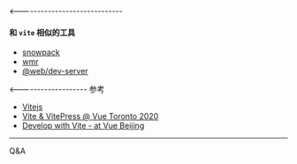 <script>
meta = {
  title: 'Vite⚡介绍',
  themeColor: '#747bff'
}
</script>

<include src="./fast.md">
<include src="./bundle.md">
<include src="./features.md">

<-----------------------------
#### 和 `vite` 相似的工具

* [snowpack](https://www.snowpack.dev/)
* [wmr](https://github.com/preactjs/wmr)
* [@web/dev-server](https://modern-web.dev/docs/dev-server/overview/)

<-------------------
参考

* [Vitejs](https://vitejs.dev/)
* [Vite & VitePress @ Vue Toronto 2020](https://docs.google.com/presentation/d/1X1hrFw18v67bEniTPpaI_DBulLdkKNFEc_3nVEm95mM)
* [Develop with Vite - at Vue Beijing](https://antfu.me/posts/vue-beijing-2021)
--------
Q&A
